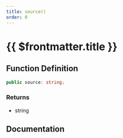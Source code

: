 ```yaml
---
title: source()
order: 0
---
```


# {{ $frontmatter.title }}

<!--@include: ./source_partial_header.md-->

## Function Definition

```ts
public source: string;
```

### Returns

* string

## Documentation

<!--@include: ./source_partial_footer.md-->
